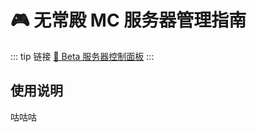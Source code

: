 # 🎮 无常殿 MC 服务器管理指南

::: tip 链接
[🔽 Beta 服务器控制面板][amp]
:::

## 使用说明

咕咕咕

[amp]: https://amp.1453.tv/?remote=4fd311b0-f4e2-4ee2-9df6-a0aa77a1aeff
